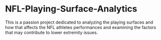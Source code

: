 # NFL-Playing-Surface-Analytics
This is a passion project dedicated to analyzing the playing surfaces and how that affects the NFL athletes performances and examining the factors that may contribute to lower extremity issues. 
